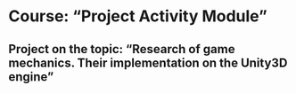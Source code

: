 # Course: “Project Activity Module”
## Project on the topic: “Research of game mechanics. Their implementation on the Unity3D engine”